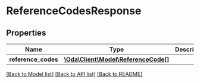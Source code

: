 # ReferenceCodesResponse

## Properties
Name | Type | Description | Notes
------------ | ------------- | ------------- | -------------
**reference_codes** | [**\Oda\Client\Model\ReferenceCode[]**](ReferenceCode.md) |  | [optional] 

[[Back to Model list]](../README.md#documentation-for-models) [[Back to API list]](../README.md#documentation-for-api-endpoints) [[Back to README]](../README.md)


